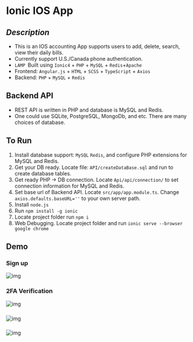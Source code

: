 # Ionic IOS App
## *Description*

 - This is an IOS accounting App supports users to add, delete, search,
   view their daily bills.   
 - Currently support U.S./Canada phone authentication.
 - `LAMP `Built using `Ionic4` + `PHP` + `MySQL` + `Redis`+`Apache`
 - Frontend: `Angular.js` + `HTML` + `SCSS` + `TypeScript` + `Axios`
 - Backend: `PHP` + `MySQL` + `Redis`

## Backend API 

 - REST API is written in PHP and database is MySQL and Redis.  
 - One could use SQLite, PostgreSQL, MongoDb, and etc. There are many
   choices of database.

## To Run

 1. Install database support: `MySQL` `Redis`, and configure PHP extensions for MySQL and Redis.
 2. Get your DB ready. Locate file: `API/createDataBase.sql` and run to create database tables.
 3. Get ready PHP -> DB connection. Locate `Api/api/connection/` to set connection information for MySQL and Redis.
 4. Set base url of Backend API. Locate `src/app/app.module.ts`. Change `axios.defaults.baseURL=''` to your own server path.
 5. Install `node.js`
 6. Run `npm install -g ionic`
 7. Locate project folder run `npm i`
 8. Web Debugging. Locate project folder and run `ionic serve --browser google chrome`
 
 
## Demo
### Sign up
![img](https://github.com/jimjimliu/Bill-Ionic-/blob/master/demo/1.gif)
### 2FA Verification
![img](https://github.com/jimjimliu/Bill-Ionic-/blob/master/demo/2.gif)
###
![img](https://github.com/jimjimliu/Bill-Ionic-/blob/master/demo/3.gif)
### 
![img](https://github.com/jimjimliu/Bill-Ionic-/blob/master/demo/4.gif)

